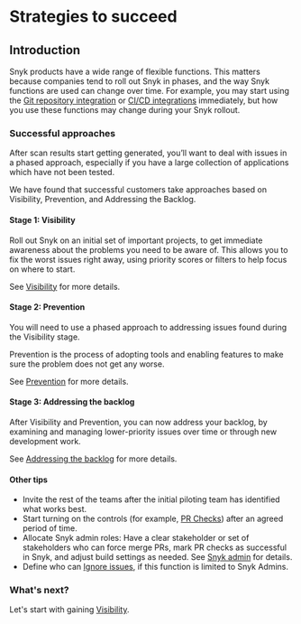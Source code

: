# Strategies to succeed

## Introduction

Snyk products have a wide range of flexible functions. This matters because companies tend to roll out Snyk in phases, and the way Snyk functions are used can change over time. For example, you may start using the [Git repository integration](../../walkthrough-code-repository-projects/) or [CI/CD integrations](../../../integrations/ci-cd-integrations/) immediately, but how you use these functions may change during your Snyk rollout.

### Successful approaches

After scan results start getting generated, you’ll want to deal with issues in a phased approach, especially if you have a large collection of applications which have not been tested.

We have found that successful customers take approaches based on Visibility, Prevention, and Addressing the Backlog.

#### Stage 1: Visibility

Roll out Snyk on an initial set of important projects, to get immediate awareness about the problems you need to be aware of. This allows you to fix the worst issues right away, using priority scores or filters to help focus on where to start.

See [Visibility](visibility.md) for more details.

#### Stage 2: Prevention

You will need to use a phased approach to addressing issues found during the Visibility stage.

Prevention is the process of adopting tools and enabling features to make sure the problem does not get any worse.

See [Prevention](prevention.md) for more details.

#### Stage 3: Addressing the backlog

After Visibility and Prevention, you can now address your backlog, by examining and managing lower-priority issues over time or through new development work.

See [Addressing the backlog](addressing-the-backlog.md) for more details.

#### Other tips

* Invite the rest of the teams after the initial piloting team has identified what works best.
* Start turning on the controls (for example, [PR Checks](../../../scan-application-code/run-pr-checks/)) after an agreed period of time.
* Allocate Snyk admin roles: Have a clear stakeholder or set of stakeholders who can force merge PRs, mark PR checks as successful in Snyk, and adjust build settings as needed. See [Snyk admin](../../../user-and-group-management/) for details.
* Define who can [Ignore issues](../../../manage-issues/issue-management/ignore-issues.md), if this function is limited to Snyk Admins.

### What's next?

Let's start with gaining [Visibility](visibility.md).
